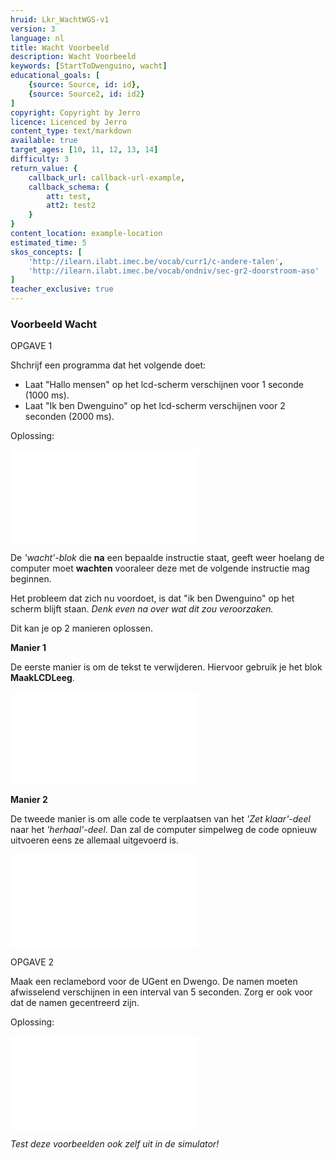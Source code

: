 ```yaml
---
hruid: Lkr_WachtWGS-v1
version: 3
language: nl
title: Wacht Voorbeeld
description: Wacht Voorbeeld
keywords: [StartToDwenguino, wacht]
educational_goals: [
    {source: Source, id: id}, 
    {source: Source2, id: id2}
]
copyright: Copyright by Jerro
licence: Licenced by Jerro
content_type: text/markdown
available: true
target_ages: [10, 11, 12, 13, 14]
difficulty: 3
return_value: {
    callback_url: callback-url-example,
    callback_schema: {
        att: test,
        att2: test2
    }
}
content_location: example-location
estimated_time: 5
skos_concepts: [
    'http://ilearn.ilabt.imec.be/vocab/curr1/c-andere-talen', 
    'http://ilearn.ilabt.imec.be/vocab/ondniv/sec-gr2-doorstroom-aso'
]
teacher_exclusive: true
---
```


### Voorbeeld Wacht

OPGAVE 1

Shchrijf een programma dat het volgende doet:

* Laat "Hallo mensen" op het lcd-scherm verschijnen voor 1 seconde (1000 ms).
* Laat "Ik ben Dwenguino" op het lcd-scherm verschijnen voor 2 seconden (2000 ms).

Oplossing:

![](@blockly/Wacht_Voorbeeld1.xml)

De *'wacht'-blok* die **na** een bepaalde instructie staat, geeft weer hoelang de computer moet **wachten** vooraleer deze met de volgende instructie mag beginnen.

Het probleem dat zich nu voordoet, is dat "ik ben Dwenguino" op het scherm blijft staan. *Denk even na over wat dit zou veroorzaken.*

Dit kan je op 2 manieren oplossen. 

**Manier 1**

De eerste manier is om de tekst te verwijderen. Hiervoor gebruik je het blok **MaakLCDLeeg**.

![](@blockly/Wacht_Voorbeeld11.xml)


**Manier 2**

De tweede manier is om alle code te verplaatsen van het *'Zet klaar'-deel* naar het *'herhaal'-deel*. Dan zal de computer simpelweg de code opnieuw uitvoeren eens ze allemaal uitgevoerd is.

![](@blockly/Wacht_Voorbeeld13.xml)


OPGAVE 2

Maak een reclamebord voor de UGent en Dwengo. De namen moeten afwisselend verschijnen in een interval van 5 seconden. Zorg er ook voor dat de namen gecentreerd zijn.

Oplossing:

![](@blockly/Voorbeeld2.xml)


*Test deze voorbeelden ook zelf uit in de simulator!*
